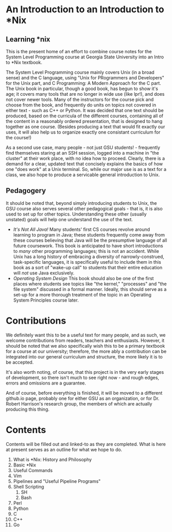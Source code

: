 # An Introduction to an Introduction to *Nix

## Learning *nix

This is the present home of an effort to combine course notes for the System Level Programming course at Georgia State University into an Intro to *Nix textbook.

The System Level Programming course mainly covers Unix (in a broad sense) and the C language, using "Unix for PRogrammers and Developers" for the Unix part, and C Programming: A Modern Approach for the C part.
The Unix book in particular, though a good book, has begun to show it's age; it covers many tools that are no longer in wide use (like lpr!), and does not cover newer tools.
Many of the instructors for the course pick and choose from the book, and frequently do units on topics not covered in either text - such as C++ or Python.
It was decided that one text should be produced, based on the curricula of the different courses, containing all of the content in a reasonably ordered presentation, that is designed to hang together as one course.
(Besides producing a text that would fit exactly our uses, it will also help us to organize exactly one consistant curriculum for the course!)

As a second use case, many people - not just GSU students! - frequently find themselves staring at an SSH session, logged into a machine in "the cluster" at their work place, with no idea how to proceed.
Clearly, there is a demand for a clear, updated text that concisely explains the basics of how one "does work" at a Unix terminal.
So, while our major use is as a text for a class, we also hope to produce a servicable general introduction to Unix.

## Pedagogery

It should be noted that, beyond simply introducing students to Unix, the GSU course also serves several other pedagogical goals - that is, it is also used to set up for other topics.
Understanding these other (usually unstated) goals will help one understand the use of the text.

- *It's Not All Java!* Many students' first CS courses revolve around learning to program in Java; these students frequently come away from these courses believing that Java will be the presumptive language of all future coursework.
This book is anticipated to have short introductions to *many* other programming languages; this is not an accident.  While Unix has a long history of embracing a diversity of narrowly-construed, task-specific languages, it is specifically useful to include them in this book as a sort of "wake-up call" to students that their entire education will *not* use Java exclusively.
- *Operating System Design* This book should also be one of the first places where students see topics like "the kernel," "processes" and "the file system" discussed in a formal manner.
Ideally, this should serve as a set-up for a more thorough treatment of the topic in an Operating System Principles course later.

# Contributions

We definitely want this to be a useful text for many people, and as such, we welcome contributions from readers, teachers and enthusiasts.
However, it should be noted that we also specifically wish this to be a primary textbook for a course at our university; therefore, the more ably a contribution can be integrated into our general curriculum and structure, the more likely it is to be accepted.

It's also worth noting, of course, that this project is in the very early stages of development, so there isn't much to see right now - and rough edges, errors and omissions are a guarantee.

And of course, before everything is finished, it will be moved to a different github.io page, probably one for either GSU as an organization, or for Dr. Robert Harrison's research group, the members of which are actually producing this thing.

# Contents

Contents will be filled out and linked-to as they are completed.
What is here at present serves as an outline for what we hope to do.

1. What is *Nix: History and Philosophy
1. Basic *Nix
1. Useful Commands
1. Vim
1. Pipelines and "Useful Pipeline Programs"
1. Shell Scripting
    1. SH
    1. Bash
1. Perl
1. Python
1. C
1. C++
1. Go
